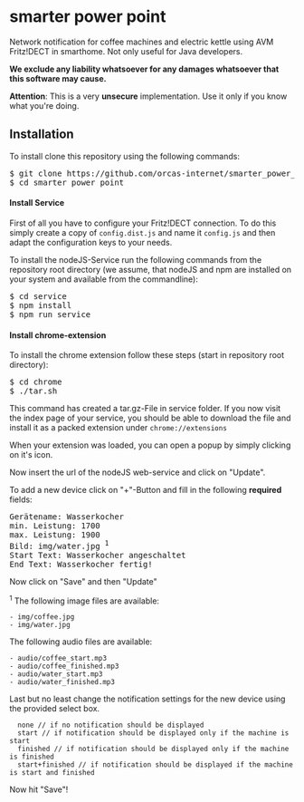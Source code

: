 # smarter power point
Network notification for coffee machines and electric kettle using AVM Fritz!DECT in smarthome. Not only useful for Java developers.

**We exclude any liability whatsoever for any damages whatsoever that this software may cause.**

**Attention**: This is a very **unsecure** implementation. Use it only if you know what you're doing.

## Installation
To install clone this repository using the following commands:
<pre>
$ git clone https://github.com/orcas-internet/smarter_power_point.git
$ cd smarter_power_point
</pre>      
  
#### Install Service
First of all you have to configure your Fritz!DECT connection. To do this simply create a copy of 
<code>config.dist.js</code> and name it <code>config.js</code> and then adapt the configuration keys to your needs.

To install the nodeJS-Service run the following commands from the repository root directory (we assume, that nodeJS and 
npm are installed on your system and available from the commandline):
<pre>
$ cd service
$ npm install
$ npm run service
</pre>

#### Install chrome-extension
To install the chrome extension follow these steps (start in repository root directory):
<pre>
$ cd chrome
$ ./tar.sh
</pre>

This command has created a tar.gz-File in service folder. If you now visit the index page of your service, you should be 
able to download the file and install it as a packed extension under <code>chrome://extensions</code>

When your extension was loaded, you can open a popup by simply clicking on it's icon.

Now insert the url of the nodeJS web-service and click on &quot;Update&quot;.

To add a new device click on &quot;+&quot;-Button and fill in the following **required** fields:
<pre>
Gerätename: Wasserkocher
min. Leistung: 1700
max. Leistung: 1900
Bild: img/water.jpg <sup>1</sup>
Start Text: Wasserkocher angeschaltet
End Text: Wasserkocher fertig!
</pre>

Now click on &quot;Save&quot; and then &quot;Update&quot;

<sup>1</sup>
The following image files are available:

    - img/coffee.jpg
    - img/water.jpg

The following audio files are available:

    - audio/coffee_start.mp3
    - audio/coffee_finished.mp3
    - audio/water_start.mp3
    - audio/water_finished.mp3

Last but no least change the notification settings for the new device using the provided select box.

      none // if no notification should be displayed
      start // if notification should be displayed only if the machine is start
      finished // if notification should be displayed only if the machine is finished
      start+finished // if notification should be displayed if the machine is start and finished
      
Now hit "Save"!